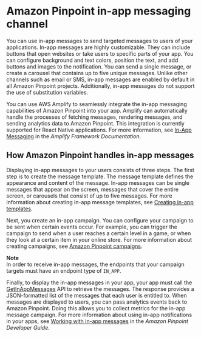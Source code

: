 # Amazon Pinpoint in\-app messaging channel<a name="channels-inapp"></a>

You can use in\-app messages to send targeted messages to users of your applications\. In\-app messages are highly customizable\. They can include buttons that open websites or take users to specific parts of your app\. You can configure background and text colors, position the text, and add buttons and images to the notification\. You can send a single message, or create a carousel that contains up to five unique messages\. Unlike other channels such as email or SMS, in\-app messages are enabled by default in all Amazon Pinpoint projects\. Additionally, in\-app messages do not support the use of substitution variables\.

You can use AWS Amplify to seamlessly integrate the in\-app messaging capabilities of Amazon Pinpoint into your app\. Amplify can automatically handle the processes of fetching messages, rendering messages, and sending analytics data to Amazon Pinpoint\. This integration is currently supported for React Native applications\. For more information, see [In\-App Messaging](https://docs.amplify.aws/lib/in-app-messaging/overview/q/platform/js/) in the *Amplify Framework Documentation*\.

## How Amazon Pinpoint handles in\-app messages<a name="channels-inapp-about"></a>

Displaying in\-app messages to your users consists of three steps\. The first step is to create the message template\. The message template defines the appearance and content of the message\. In\-app messages can be single messages that appear on the screen, messages that cover the entire screen, or carousels that consist of up to five messages\. For more information about creating in\-app message templates, see [Creating in\-app templates](message-templates-creating-inapp.md)\.

Next, you create an in\-app campaign\. You can configure your campaign to be sent when certain events occur\. For example, you can trigger the campaign to send when a user reaches a certain level in a game, or when they look at a certain item in your online store\. For more information about creating campaigns, see [Amazon Pinpoint campaigns](campaigns.md)\.

**Note**  
In order to receive in\-app messages, the endpoints that your campaign targets must have an endpoint type of `IN_APP`\.

Finally, to display the in\-app messages in your app, your app must call the [GetInAppMessages](https://docs.aws.amazon.com/pinpoint/latest/apireference/apps-application-id-endpoints-endpoint-id-inappmessages.html) API to retrieve the messages\. The response provides a JSON\-formatted list of the messages that each user is entitled to\. When messages are displayed to users, you can pass analytics events back to Amazon Pinpoint\. Doing this allows you to collect metrics for the in\-app message campaign\. For more information about using in\-app notifications in your apps, see [Working with in\-app messages](https://docs.aws.amazon.com/pinpoint/latest/developerguide/channels-inapp.html) in the *Amazon Pinpoint Developer Guide*\.